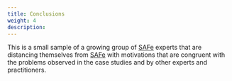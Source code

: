 ```yaml
---
title: Conclusions
weight: 4
description: 
---
```


This is a small sample of a growing group of [SAFe](https://www.scaledagileframework.com/) experts that are distancing themselves from [SAFe](https://www.scaledagileframework.com/) with motivations that are congruent with the problems observed in the case studies and by other experts and practitioners.
